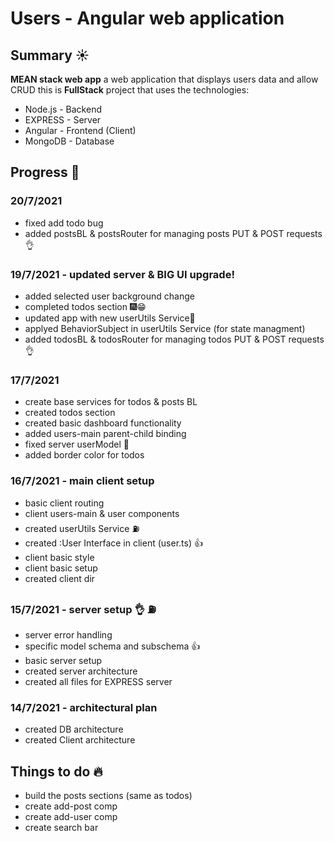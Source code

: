# Users - Angular web application
## Summary ☀️
 **MEAN stack web app**
a web application that displays users data and allow CRUD
this is **FullStack** project that uses the technologies:
* Node.js - Backend
* EXPRESS - Server
* Angular - Frontend (Client)
* MongoDB - Database

## Progress 💪
### 20/7/2021
* fixed add todo bug
* added postsBL & postsRouter for managing posts PUT & POST requests 👌

### 19/7/2021 - updated server & BIG UI upgrade!
* added selected user background change
* completed todos section 🎆😁
* updated app with new userUtils Service🥰
* applyed BehaviorSubject in userUtils Service (for state managment)
* added todosBL & todosRouter for managing todos PUT & POST requests 👌

### 17/7/2021
* create base services for todos & posts BL 
* created todos section
* created basic dashboard functionality
* added users-main parent-child binding
* fixed server userModel 🚀
* added border color for todos

### 16/7/2021 - main client setup
* basic client routing
* client users-main & user components
* created userUtils Service ⛽
* created :User Interface in client (user.ts) 👍
* client basic style
* client basic setup
* created client dir

### 15/7/2021 - server setup 👌 ⛽
* server error handling
* specific model schema and subschema 👍
* basic server setup 
* created server architecture
* created all files for EXPRESS server

### 14/7/2021 - architectural plan
* created DB architecture
* created Client architecture

## Things to do 🔥
* build the posts sections (same as todos)
* create add-post comp
* create add-user comp
* create search bar